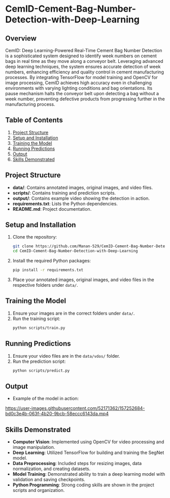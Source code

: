 # CemID-Cement-Bag-Number-Detection-with-Deep-Learning

## Overview
CemID: Deep Learning-Powered Real-Time Cement Bag Number Detection is a sophisticated system designed to identify week numbers on cement bags in real time as they move along a conveyor belt. Leveraging advanced deep learning techniques, the system ensures accurate detection of week numbers, enhancing efficiency and quality control in cement manufacturing processes. By integrating TensorFlow for model training and OpenCV for image processing, CemID achieves high accuracy even in challenging environments with varying lighting conditions and bag orientations. Its pause mechanism halts the conveyor belt upon detecting a bag without a week number, preventing defective products from progressing further in the manufacturing process.



## Table of Contents
1. [Project Structure](#project-structure)
2. [Setup and Installation](#setup-and-installation)
3. [Training the Model](#training-the-model)
4. [Running Predictions](#running-predictions)
5. [Output](#output)
6. [Skills Demonstrated](#skills-demonstrated)

## Project Structure
- **data/**: Contains annotated images, original images, and video files.
- **scripts/**: Contains training and prediction scripts.
- **output/**: Contains example video showing the detection in action.
- **requirements.txt**: Lists the Python dependencies.
- **README.md**: Project documentation.

## Setup and Installation
1. Clone the repository:
    ```sh
    git clone https://github.com/Manan-529/CemID-Cement-Bag-Number-Detection-with-Deep-Learning.git
    cd CemID-Cement-Bag-Number-Detection-with-Deep-Learning
    ```

2. Install the required Python packages:
    ```sh
    pip install -r requirements.txt
    ```

3. Place your annotated images, original images, and video files in the respective folders under `data/`.

## Training the Model
1. Ensure your images are in the correct folders under `data/`.
2. Run the training script:
    ```sh
    python scripts/train.py
    ```

## Running Predictions
1. Ensure your video files are in the `data/vdos/` folder.
2. Run the prediction script:
    ```sh
    python scripts/predict.py
    ```




## Output
- Example of the model in action:


https://user-images.githubusercontent.com/52171362/157252684-bd0c3e4b-063f-4b20-9bcb-58eccc6143da.mp4


## Skills Demonstrated
- **Computer Vision**: Implemented using OpenCV for video processing and image manipulation.
- **Deep Learning**: Utilized TensorFlow for building and training the SegNet model.
- **Data Preprocessing**: Included steps for resizing images, data normalization, and creating datasets.
- **Model Training**: Demonstrated ability to train a deep learning model with validation and saving checkpoints.
- **Python Programming**: Strong coding skills are shown in the project scripts and organization.
